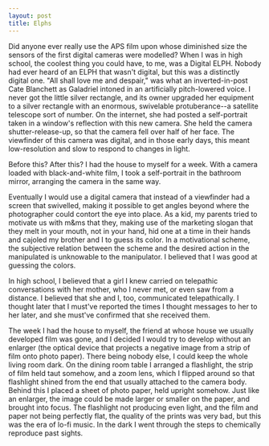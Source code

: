 ```yaml
---
layout: post
title: Elphs
---
```


Did anyone ever really use the APS film upon whose diminished size the sensors of the first digital cameras were modelled? When I was in high school, the coolest thing you could have, to me, was a Digital ELPH. Nobody had ever heard of an ELPH that wasn't digital, but this was a distinctly digital one. "All shall love me and despair," was what an inverted-in-post Cate Blanchett as Galadriel intoned in an artificially pitch-lowered voice. I never got the little silver rectangle, and its owner upgraded her equipment to a silver rectangle with an enormous, swivelable protuberance--a satellite telescope sort of number. On the internet, she had posted a self-portrait taken in a window's reflection with this new camera. She held the camera shutter-release-up, so that the camera fell over half of her face. The viewfinder of this camera was digital, and in those early days, this meant low-resolution and slow to respond to changes in light.

Before this? After this? I had the house to myself for a week. With a camera loaded with black-and-white film, I took a self-portrait in the bathroom mirror, arranging the camera in the same way.

Eventually I would use a digital camera that instead of a viewfinder had a screen that swivelled, making it possible to get angles beyond where the photographer could contort the eye into place. As a kid, my parents tried to motivate us with m&ms that they, making use of the marketing slogan that they melt in your mouth, not in your hand, hid one at a time in their hands and cajoled my brother and I to guess its color. In a motivational scheme, the subjective relation between the scheme and the desired action in the manipulated is unknowable to the manipulator. I believed that I was good at guessing the colors.

In high school, I believed that a girl I knew carried on telepathic conversations with her mother, who I never met, or even saw from a distance. I believed that she and I, too, communicated telepathically. I thought later that I must've reported the times I thought messages to her to her later, and she must've confirmed that she received them.

The week I had the house to myself, the friend at whose house we usually developed film was gone, and I decided I would try to develop without an enlarger (the optical device that projects a negative image from a strip of film onto photo paper). There being nobody else, I could keep the whole living room dark. On the dining room table I arranged a flashlight, the strip of film held taut somehow, and a zoom lens, which I flipped around so that flashlight shined from the end that usually attached to the camera body. Behind this I placed a sheet of photo paper, held upright somehow. Just like an enlarger, the image could be made larger or smaller on the paper, and brought into focus. The flashlight not producing even light, and the film and paper not being perfectly flat, the quality of the prints was very bad, but this was the era of lo-fi music. In the dark I went through the steps to chemically reproduce past sights.